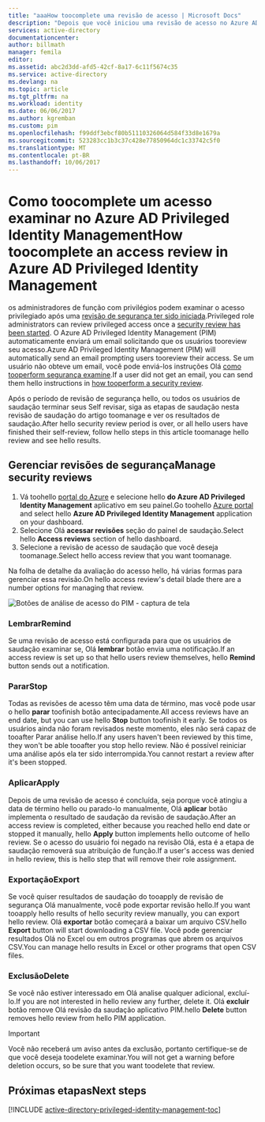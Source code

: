 ```yaml
---
title: "aaaHow toocomplete uma revisão de acesso | Microsoft Docs"
description: "Depois que você iniciou uma revisão de acesso no Azure AD Privileged Identity Management, saiba como toocomplete-lo e exibir resultados de Olá"
services: active-directory
documentationcenter: 
author: billmath
manager: femila
editor: 
ms.assetid: abc2d3dd-afd5-42cf-8a17-6c11f5674c35
ms.service: active-directory
ms.devlang: na
ms.topic: article
ms.tgt_pltfrm: na
ms.workload: identity
ms.date: 06/06/2017
ms.author: kgremban
ms.custom: pim
ms.openlocfilehash: f99ddf3ebcf80b51110326064d584f33d8e1679a
ms.sourcegitcommit: 523283cc1b3c37c428e77850964dc1c33742c5f0
ms.translationtype: MT
ms.contentlocale: pt-BR
ms.lasthandoff: 10/06/2017
---
```

# <a name="how-toocomplete-an-access-review-in-azure-ad-privileged-identity-management"></a><span data-ttu-id="2a853-103">Como toocomplete um acesso examinar no Azure AD Privileged Identity Management</span><span class="sxs-lookup"><span data-stu-id="2a853-103">How toocomplete an access review in Azure AD Privileged Identity Management</span></span>
<span data-ttu-id="2a853-104">os administradores de função com privilégios podem examinar o acesso privilegiado após uma [revisão de segurança ter sido iniciada](active-directory-privileged-identity-management-how-to-start-security-review.md).</span><span class="sxs-lookup"><span data-stu-id="2a853-104">Privileged role administrators can review privileged access once a [security review has been started](active-directory-privileged-identity-management-how-to-start-security-review.md).</span></span> <span data-ttu-id="2a853-105">O Azure AD Privileged Identity Management (PIM) automaticamente enviará um email solicitando que os usuários tooreview seu acesso.</span><span class="sxs-lookup"><span data-stu-id="2a853-105">Azure AD Privileged Identity Management (PIM) will automatically send an email prompting users tooreview their access.</span></span> <span data-ttu-id="2a853-106">Se um usuário não obteve um email, você pode enviá-los instruções Olá [como tooperform segurança examine](active-directory-privileged-identity-management-how-to-perform-security-review.md).</span><span class="sxs-lookup"><span data-stu-id="2a853-106">If a user did not get an email, you can send them hello instructions in [how tooperform a security review](active-directory-privileged-identity-management-how-to-perform-security-review.md).</span></span>

<span data-ttu-id="2a853-107">Após o período de revisão de segurança hello, ou todos os usuários de saudação terminar seus Self revisar, siga as etapas de saudação nesta revisão de saudação do artigo toomanage e ver os resultados de saudação.</span><span class="sxs-lookup"><span data-stu-id="2a853-107">After hello security review period is over, or all hello users have finished their self-review, follow hello steps in this article toomanage hello review and see hello results.</span></span>

## <a name="manage-security-reviews"></a><span data-ttu-id="2a853-108">Gerenciar revisões de segurança</span><span class="sxs-lookup"><span data-stu-id="2a853-108">Manage security reviews</span></span>
1. <span data-ttu-id="2a853-109">Vá toohello [portal do Azure](https://portal.azure.com/) e selecione hello **do Azure AD Privileged Identity Management** aplicativo em seu painel.</span><span class="sxs-lookup"><span data-stu-id="2a853-109">Go toohello [Azure portal](https://portal.azure.com/) and select hello **Azure AD Privileged Identity Management** application on your dashboard.</span></span>
2. <span data-ttu-id="2a853-110">Selecione Olá **acessar revisões** seção do painel de saudação.</span><span class="sxs-lookup"><span data-stu-id="2a853-110">Select hello **Access reviews** section of hello dashboard.</span></span>
3. <span data-ttu-id="2a853-111">Selecione a revisão de acesso de saudação que você deseja toomanage.</span><span class="sxs-lookup"><span data-stu-id="2a853-111">Select hello access review that you want toomanage.</span></span>

<span data-ttu-id="2a853-112">Na folha de detalhe da avaliação do acesso hello, há várias formas para gerenciar essa revisão.</span><span class="sxs-lookup"><span data-stu-id="2a853-112">On hello access review's detail blade there are a number options for managing that review.</span></span>

![Botões de análise de acesso do PIM - captura de tela][1]

### <a name="remind"></a><span data-ttu-id="2a853-114">Lembrar</span><span class="sxs-lookup"><span data-stu-id="2a853-114">Remind</span></span>
<span data-ttu-id="2a853-115">Se uma revisão de acesso está configurada para que os usuários de saudação examinar se, Olá **lembrar** botão envia uma notificação.</span><span class="sxs-lookup"><span data-stu-id="2a853-115">If an access review is set up so that hello users review themselves, hello **Remind** button sends out a notification.</span></span> 

### <a name="stop"></a><span data-ttu-id="2a853-116">Parar</span><span class="sxs-lookup"><span data-stu-id="2a853-116">Stop</span></span>
<span data-ttu-id="2a853-117">Todas as revisões de acesso têm uma data de término, mas você pode usar o hello **parar** toofinish botão antecipadamente.</span><span class="sxs-lookup"><span data-stu-id="2a853-117">All access reviews have an end date, but you can use hello **Stop** button toofinish it early.</span></span> <span data-ttu-id="2a853-118">Se todos os usuários ainda não foram revisados neste momento, eles não será capaz de tooafter Parar análise hello.</span><span class="sxs-lookup"><span data-stu-id="2a853-118">If any users haven't been reviewed by this time, they won't be able tooafter you stop hello review.</span></span> <span data-ttu-id="2a853-119">Não é possível reiniciar uma análise após ela ter sido interrompida.</span><span class="sxs-lookup"><span data-stu-id="2a853-119">You cannot restart a review after it's been stopped.</span></span>

### <a name="apply"></a><span data-ttu-id="2a853-120">Aplicar</span><span class="sxs-lookup"><span data-stu-id="2a853-120">Apply</span></span>
<span data-ttu-id="2a853-121">Depois de uma revisão de acesso é concluída, seja porque você atingiu a data de término hello ou parado-lo manualmente, Olá **aplicar** botão implementa o resultado de saudação da revisão de saudação.</span><span class="sxs-lookup"><span data-stu-id="2a853-121">After an access review is completed, either because you reached hello end date or stopped it manually, hello **Apply** button implements hello outcome of hello review.</span></span> <span data-ttu-id="2a853-122">Se o acesso do usuário foi negado na revisão Olá, esta é a etapa de saudação removerá sua atribuição de função.</span><span class="sxs-lookup"><span data-stu-id="2a853-122">If a user's access was denied in hello review, this is hello step that will remove their role assignment.</span></span>  

### <a name="export"></a><span data-ttu-id="2a853-123">Exportação</span><span class="sxs-lookup"><span data-stu-id="2a853-123">Export</span></span>
<span data-ttu-id="2a853-124">Se você quiser resultados de saudação do tooapply de revisão de segurança Olá manualmente, você pode exportar revisão hello.</span><span class="sxs-lookup"><span data-stu-id="2a853-124">If you want tooapply hello results of hello security review manually, you can export hello review.</span></span> <span data-ttu-id="2a853-125">Olá **exportar** botão começará a baixar um arquivo CSV.</span><span class="sxs-lookup"><span data-stu-id="2a853-125">hello **Export** button will start downloading a CSV file.</span></span> <span data-ttu-id="2a853-126">Você pode gerenciar resultados Olá no Excel ou em outros programas que abrem os arquivos CSV.</span><span class="sxs-lookup"><span data-stu-id="2a853-126">You can manage hello results in Excel or other programs that open CSV files.</span></span>

### <a name="delete"></a><span data-ttu-id="2a853-127">Exclusão</span><span class="sxs-lookup"><span data-stu-id="2a853-127">Delete</span></span>
<span data-ttu-id="2a853-128">Se você não estiver interessado em Olá analise qualquer adicional, excluí-lo.</span><span class="sxs-lookup"><span data-stu-id="2a853-128">If you are not interested in hello review any further, delete it.</span></span> <span data-ttu-id="2a853-129">Olá **excluir** botão remove Olá revisão da saudação aplicativo PIM.</span><span class="sxs-lookup"><span data-stu-id="2a853-129">hello **Delete** button removes hello review from hello PIM application.</span></span>

> [!IMPORTANT]
> <span data-ttu-id="2a853-130">Você não receberá um aviso antes da exclusão, portanto certifique-se de que você deseja toodelete examinar.</span><span class="sxs-lookup"><span data-stu-id="2a853-130">You will not get a warning before deletion occurs, so be sure that you want toodelete that review.</span></span> 

## <a name="next-steps"></a><span data-ttu-id="2a853-131">Próximas etapas</span><span class="sxs-lookup"><span data-stu-id="2a853-131">Next steps</span></span>
[!INCLUDE [active-directory-privileged-identity-management-toc](../../includes/active-directory-privileged-identity-management-toc.md)]

<!--Image references-->

[1]: ./media/active-directory-privileged-identity-management-how-to-complete-review/PIM_review_buttons.png
